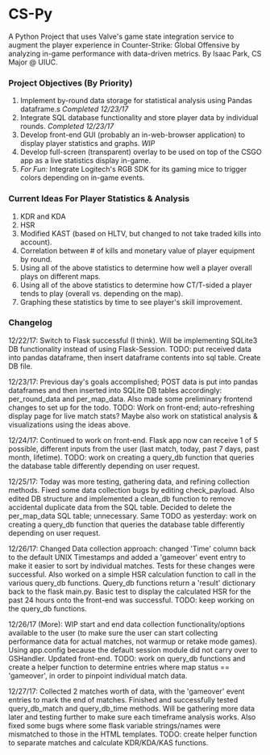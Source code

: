 # CS-Py
A Python Project that uses Valve's game state integration service to augment the player experience in Counter-Strike: Global Offensive by analyzing in-game performance with data-driven metrics. By Isaac Park, CS Major @ UIUC.

### Project Objectives (By Priority)
1. Implement by-round data storage for statistical analysis using Pandas dataframe.s *Completed 12/23/17*
2. Integrate SQL database functionality and store player data by individual rounds. *Completed 12/23/17*
4. Develop front-end GUI (probably an in-web-browser application) to display player statistics and graphs. *WIP*
4. Develop full-screen (transparent) overlay to be used on top of the CSGO app as a live statistics display in-game.
5. *For Fun:* Integrate Logitech's RGB SDK for its gaming mice to trigger colors depending on in-game events.

### Current Ideas For Player Statistics & Analysis
1. KDR and KDA
2. HSR
3. Modified KAST (based on HLTV, but changed to not take traded kills into account).
4. Correlation between # of kills and monetary value of player equipment by round.
5. Using all of the above statistics to determine how well a player overall plays on different maps.
6. Using all of the above statistics to determine how CT/T-sided a player tends to play (overall vs. depending on the map).
7. Graphing these statistics by time to see player's skill improvement. 

### Changelog
12/22/17: Switch to Flask successful (I think). Will be implementing SQLite3 DB functionality instead of using Flask-Session. TODO: put 
received data into pandas dataframe, then insert dataframe contents into sql table. Create DB file.

12/23/17: Previous day's goals accomplished; POST data is put into pandas dataframes and then inserted into SQLite DB tables accordingly: per_round_data and per_map_data. Also made some preliminary frontend changes to set up for the todo. TODO: Work on front-end; auto-refreshing display page for live match stats? Maybe also work on statistical analysis & visualizations using the ideas above.

12/24/17: Continued to work on front-end. Flask app now can receive 1 of 5 possible, different inputs from the user (last match, today, past 7 days, past month, lifetime). TODO: work on creating a query_db function that queries the database table differently depending on user request.

12/25/17: Today was more testing, gathering data, and refining collection methods. Fixed some data collection bugs by editing check_payload. Also edited DB structure and implemented a clean_db function to remove accidental duplicate data from the SQL table. Decided to delete the per_map_data SQL table; unnecessary. Same TODO as yesterday: work on creating a query_db function that queries the database table differently depending on user request.

12/26/17: Changed Data collection approach: changed 'Time' column back to the default UNIX Timestamps and added a 'gameover' event entry to make it easier to sort by individual matches. Tests for these changes were successful. Also worked on a simple HSR calculation function to call in the various query_db functions. Query_db functions return a 'result' dictionary back to the flask main.py. Basic test to display the calculated HSR for the past 24 hours onto the front-end was successful. TODO: keep working on the query_db functions.

12/26/17 (More): WIP start and end data collection functionality/options available to the user (to make sure the user can start collecting performance data for actual matches, not warmup or retake mode games). Using app.config because the default session module did not carry over to GSHandler. Updated front-end. TODO: work on query_db functions and create a helper function to determine entries where map status == 'gameover', in order to pinpoint individual match data.

12/27/17: Collected 2 matches worth of data, with the 'gameover' event entries to mark the end of matches. Finished and successfully tested query_db_match and query_db_time methods. Will be gathering more data later and testing further to make sure each timeframe analysis works. Also fixed some bugs where some flask variable strings/names were mismatched to those in the HTML templates. TODO: create helper function to separate matches and calculate KDR/KDA/KAS functions.
